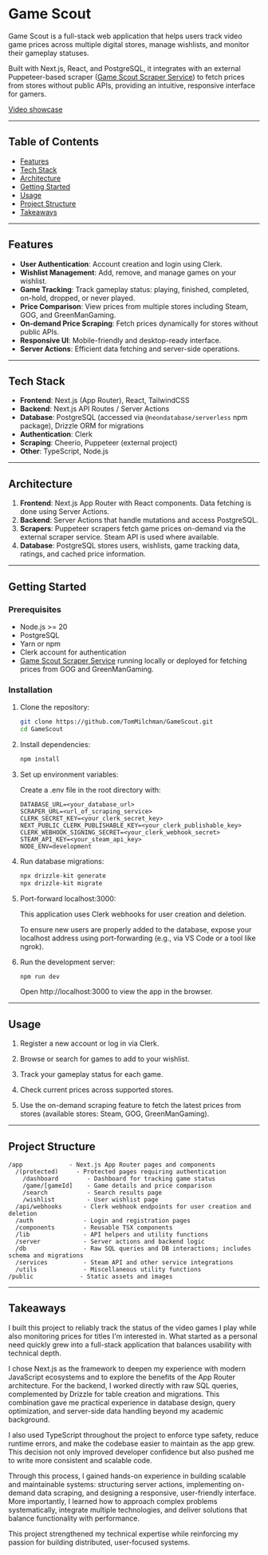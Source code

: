 # Game Scout

Game Scout is a full-stack web application that helps users track video game prices across multiple digital stores, manage wishlists, and monitor their gameplay statuses. 

Built with Next.js, React, and PostgreSQL, it integrates with an external Puppeteer-based scraper ([Game Scout Scraper Service](https://github.com/TomMilchman/game-scout-scraper-service)) to fetch prices from stores without public APIs, providing an intuitive, responsive interface for gamers.

[Video showcase](https://www.youtube.com/watch?v=TBwJrO03R2U)

---

## Table of Contents

- [Features](#features)
- [Tech Stack](#tech-stack)
- [Architecture](#architecture)
- [Getting Started](#getting-started)
- [Usage](#usage)
- [Project Structure](#project-structure)
- [Takeaways](#takeaways)

---

## Features

- **User Authentication**: Account creation and login using Clerk.
- **Wishlist Management**: Add, remove, and manage games on your wishlist.
- **Game Tracking**: Track gameplay status: playing, finished, completed, on-hold, dropped, or never played.
- **Price Comparison**: View prices from multiple stores including Steam, GOG, and GreenManGaming.
- **On-demand Price Scraping**: Fetch prices dynamically for stores without public APIs.
- **Responsive UI**: Mobile-friendly and desktop-ready interface.
- **Server Actions**: Efficient data fetching and server-side operations.

---

## Tech Stack

- **Frontend**: Next.js (App Router), React, TailwindCSS
- **Backend**: Next.js API Routes / Server Actions
- **Database**: PostgreSQL (accessed via `@neondatabase/serverless` npm package), Drizzle ORM for migrations
- **Authentication**: Clerk
- **Scraping**: Cheerio, Puppeteer (external project)
- **Other**: TypeScript, Node.js

---

## Architecture

1. **Frontend**: Next.js App Router with React components. Data fetching is done using Server Actions.
2. **Backend**: Server Actions that handle mutations and access PostgreSQL.
3. **Scrapers**: Puppeteer scrapers fetch game prices on-demand via the external scraper service. Steam API is used where available.
4. **Database**: PostgreSQL stores users, wishlists, game tracking data, ratings, and cached price information.
   
---

## Getting Started

### Prerequisites

- Node.js >= 20
- PostgreSQL
- Yarn or npm
- Clerk account for authentication
- [Game Scout Scraper Service](https://github.com/TomMilchman/game-scout-scraper-service) running locally or deployed for fetching prices from GOG and GreenManGaming.

### Installation

1. Clone the repository:

   ```bash
   git clone https://github.com/TomMilchman/GameScout.git
   cd GameScout
   ```

2. Install dependencies:

   ```bash
   npm install
   ```

3. Set up environment variables:

   Create a .env file in the root directory with:
   
   ```env
   DATABASE_URL=<your_database_url>
   SCRAPER_URL=<url_of_scraping_service>
   CLERK_SECRET_KEY=<your_clerk_secret_key>
   NEXT_PUBLIC_CLERK_PUBLISHABLE_KEY=<your_clerk_publishable_key>
   CLERK_WEBHOOK_SIGNING_SECRET=<your_clerk_webhook_secret>
   STEAM_API_KEY=<your_steam_api_key>
   NODE_ENV=development
   ```

4. Run database migrations:
   
   ```bash
   npx drizzle-kit generate
   npx drizzle-kit migrate
   ```

5. Port-forward localhost:3000:

   This application uses Clerk webhooks for user creation and deletion.

   To ensure new users are properly added to the database, expose your localhost address using port-forwarding (e.g., via VS Code or a tool like ngrok).

6. Run the development server:

   ```bash
   npm run dev
   ```
   
   Open http://localhost:3000 to view the app in the browser.

---

## Usage

1. Register a new account or log in via Clerk.

2. Browse or search for games to add to your wishlist.

3. Track your gameplay status for each game.

4. Check current prices across supported stores.

5. Use the on-demand scraping feature to fetch the latest prices from stores (available stores: Steam, GOG, GreenManGaming).

---

## Project Structure

```text
/app             - Next.js App Router pages and components
  /(protected)     - Protected pages requiring authentication
    /dashboard        - Dashboard for tracking game status
    /game/[gameId]    - Game details and price comparison
    /search           - Search results page
    /wishlist         - User wishlist page
  /api/webhooks      - Clerk webhook endpoints for user creation and deletion
  /auth              - Login and registration pages
  /components        - Reusable TSX components
  /lib               - API helpers and utility functions
  /server            - Server actions and backend logic
  /db                - Raw SQL queries and DB interactions; includes schema and migrations
  /services          - Steam API and other service integrations
  /utils             - Miscellaneous utility functions
/public             - Static assets and images
```

---

## Takeaways

I built this project to reliably track the status of the video games I play while also monitoring prices for titles I'm interested in. What started as a personal need quickly grew into a full-stack application that balances usability with technical depth.

I chose Next.js as the framework to deepen my experience with modern JavaScript ecosystems and to explore the benefits of the App Router architecture. For the backend, I worked directly with raw SQL queries, complemented by Drizzle for table creation and migrations. This combination gave me practical experience in database design, query optimization, and server-side data handling beyond my academic background.

I also used TypeScript throughout the project to enforce type safety, reduce runtime errors, and make the codebase easier to maintain as the app grew. This decision not only improved developer confidence but also pushed me to write more consistent and scalable code.

Through this process, I gained hands-on experience in building scalable and maintainable systems: structuring server actions, implementing on-demand data scraping, and designing a responsive, user-friendly interface. More importantly, I learned how to approach complex problems systematically, integrate multiple technologies, and deliver solutions that balance functionality with performance.

This project strengthened my technical expertise while reinforcing my passion for building distributed, user-focused systems.
